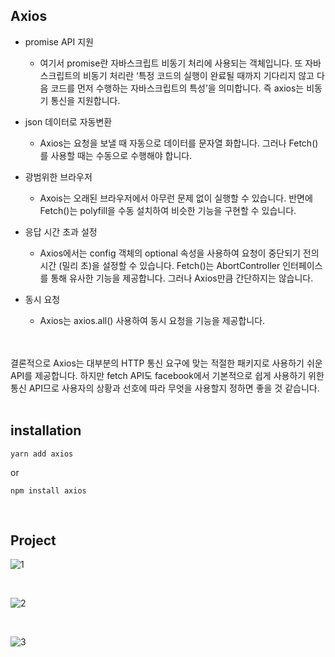 ## Axios


* promise API 지원

  - 여기서 promise란 자바스크립트 비동기 처리에 사용되는 객체입니다. 또 자바스크립트의 비동기 처리란 ‘특정 코드의 실행이 완료될 때까지 기다리지 않고 다음 코드를 먼저 수행하는 자바스크립트의 특성’을 의미합니다. 즉 axios는 비동기 통신을 지원합니다.

 

* json 데이터로 자동변환

  - Axios는 요청을 보낼 때 자동으로 데이터를 문자열 화합니다. 그러나 Fetch()를 사용할 때는 수동으로 수행해야 합니다. 

 

* 광범위한 브라우저

  - Axois는 오래된 브라우저에서 아무런 문제 없이 실행할 수 있습니다. 반면에 Fetch()는 polyfill을 수동 설치하여 비슷한 기능을 구현할 수 있습니다.

 

* 응답 시간 초과 설정

  - Axios에서는 config 객체의 optional 속성을 사용하여 요청이 중단되기 전의 시간 (밀리 초)을 설정할 수 있습니다. Fetch()는 AbortController 인터페이스를 통해 유사한 기능을 제공합니다. 그러나 Axios만큼 간단하지는 않습니다.

 

* 동시 요청

  - Axios는 axios.all() 사용하여 동시 요청을 기능을 제공합니다.

 
<br>
<br>
결론적으로 Axios는 대부분의 HTTP 통신 요구에 맞는 적절한 패키지로 사용하기 쉬운 API를 제공합니다. 하지만 fetch API도 facebook에서 기본적으로 쉽게 사용하기 위한 통신 API므로 사용자의 상황과 선호에 따라 무엇을 사용할지 정하면 좋을 것 같습니다. 
<br>
<br>

## installation
```
yarn add axios
```

or

```
npm install axios
```
<br>

## Project

![1](https://user-images.githubusercontent.com/58720791/73621315-0198ce00-4679-11ea-9ac6-c99fe6d2b119.PNG)
<br>

<br>

![2](https://user-images.githubusercontent.com/58720791/73621317-02316480-4679-11ea-9b30-d7c42874c924.PNG)
<br>

<br>

![3](https://user-images.githubusercontent.com/58720791/73621318-02316480-4679-11ea-8c15-bf2728592ec7.PNG)
<br>
